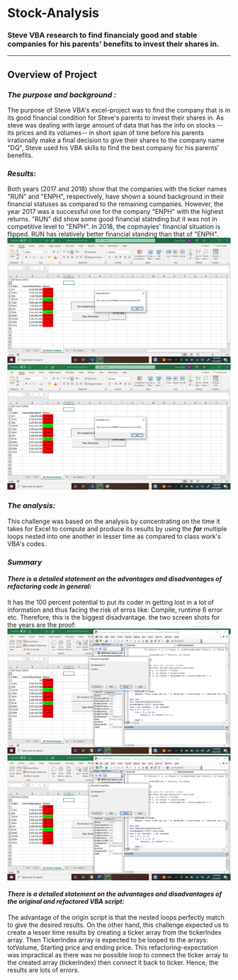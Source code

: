 # Stock-Analysis
### Steve VBA research to find financialy good and stable companies for his parents' benefits to invest their shares in.

---
## Overview of Project
### ***The purpose and background :***
The purpose of Steve VBA's excel-project was to find the company that is in its good financial condition for Steve's parents to invest their shares in. As steve was dealing with large amount of data that has the info on stocks -- its prices and its volumes-- in short span of time before his parents irrationally make a final decision to give their shares to the company name "DQ", Steve used his VBA skills to find the best company for his parents' benefits. 
### ***Results:***
 Both years (2017 and 2018) show that the companies with the ticker names "RUN" and "ENPH", respectively, have shown a sound background in their financial statuses as compared to the remaining companies. However, the year 2017 was a successful one for the company "ENPH" with the highest returns. "RUN" did show some good financial statnding but it was not in competitive level to "ENPH". In 2018, the copmayies' financial situation is flipped. RUN has relatively better financial standing than that of "ENPH". ![img arc](2017results.png)
![img arc](2018results.png)
### ***The analysis:***
This challenge was based on the analysis by concentrating on the time it takes for Excel to compute and produce its results by using the ***for*** multiple loops nested into one another in lesser time as compared to class work's VBA's codes. 
### ***Summary***
#### *There is a detailed statement on the advantages and disadvantages of refactoring code in general:*
It has the 100 percent potential to put its coder in getting lost in a lot of information and thus facing the risk of erros like: Compile, runtime 6 error etc. Therefore, this is the biggest disadvantage. the two screen shots for the years are the proof: ![img arc](VBA2017Err6.png)
![img arc](VBA2018Err6.png)
#### *There is a detailed statement on the advantages and disadvantages of the original and refactored VBA script:*

The advantage of the origin script is that the nested loops perfectly match to give the desired results. On the other hand, this challenge expected us to create a lesser time results by creating a ticker array from the tickerIndex array. Then TickerIndex array is expected to be looped to the arrays: totVolume, Starting price and ending price. This refactoring-expectation was impractical as there was no possible loop to connect the ticker array to the created array (tickerIndex) then connect it back to ticker. Hence, the results are lots of errors. 

